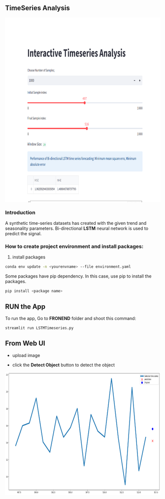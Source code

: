 ## TimeSeries Analysis
 <img align="center" width="800" height="600" src="https://github.com/Helal-Chowdhury/LSTM-PROPHET/blob/main/UIFIG.png">
 



### Introduction
A synthetic time-series datasets has created with the given trend and seasonality parameters. Bi-directional __LSTM__ neural network is used to predict the signal. 

### How to create project environment and install packages:

1. install packages
```bash
conda env update -n <yourenvname> --file environment.yaml
```
Some packages have pip dependency. In this case, use  pip to install the packages.
```bash
pip install <package name>
```
## RUN the App
To run the app, Go to __FRONEND__ folder and shoot this command:              
```bash
streamlit run LSTMTimeseries.py
```
## From Web UI 

 - upload image
 
 - click the **Detect Object** button to detect the object

 <img align="center" width="1000" height="400" src="https://github.com/Helal-Chowdhury/LSTM-PROPHET/blob/main/Fig1.png">




